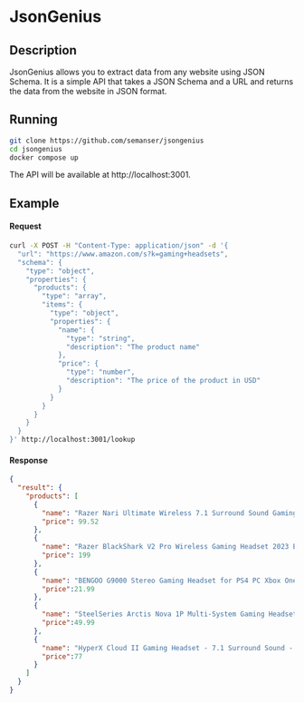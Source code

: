 # JsonGenius

## Description
JsonGenius allows you to extract data from any website using JSON Schema. It is a simple API that takes a JSON Schema and a URL and returns the data from the website in JSON format.

## Running
```bash
git clone https://github.com/semanser/jsongenius
cd jsongenius
docker compose up
```
The API will be available at http://localhost:3001.


## Example
#### Request
```bash
curl -X POST -H "Content-Type: application/json" -d '{
  "url": "https://www.amazon.com/s?k=gaming+headsets",
  "schema": {
    "type": "object",
    "properties": {
      "products": {
        "type": "array",
        "items": {
          "type": "object",
          "properties": {
            "name": {
              "type": "string",
              "description": "The product name"
            },
            "price": {
              "type": "number",
              "description": "The price of the product in USD"
            }
          }
        }
      }
    }
  }
}' http://localhost:3001/lookup
```

#### Response
```json
{
  "result": {
    "products": [
      {
        "name": "Razer Nari Ultimate Wireless 7.1 Surround Sound Gaming Headset: THX Audio & Haptic Feedback - Auto-Adjust Headband - Chroma RGB - Retractable Mic - For PC, PS4, PS5 - Black",
        "price": 99.52
      },
      {
        "name": "Razer BlackShark V2 Pro Wireless Gaming Headset 2023 Edition: Detachable Mic - Pro-Tuned FPS Profiles - 50mm Drivers - Noise-Isolating Earcups w/Ultra-Soft Memory Foam - 70 Hr Battery Life - Black",
        "price": 199
      },
      {
        "name": "BENGOO G9000 Stereo Gaming Headset for PS4 PC Xbox One PS5 Controller, Noise Cancelling Over Ear Headphones with Mic, LED Light, Bass Surround, Soft Memory Earmuffs for Laptop Mac Nintendo NES Games",
        "price":21.99
      },
      {
        "name": "SteelSeries Arctis Nova 1P Multi-System Gaming Headset — Hi-Fi Drivers — 360° Spatial Audio — Comfort Design — Durable — Lightweight — Noise-Cancelling Mic — PS5/PS4, PC, Xbox, Switch - White",
        "price":49.99
      },
      {
        "name": "HyperX Cloud II Gaming Headset - 7.1 Surround Sound - Memory Foam Ear Pads - Durable Aluminum Frame - Works with PC, PS4, PS4 PRO, Xbox One, Xbox One S - Gun Metal (KHX-HSCP-GM)",
        "price":77
      }
    ]
  }
}
```
